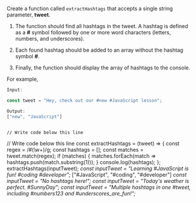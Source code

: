 
Create a function called `extractHashtags` that accepts a single string parameter, **tweet**.

1. The function should find all hashtags in the tweet. A hashtag is defined as a **#** symbol followed by one or more word characters (letters, numbers, and underscores).

2. Each found hashtag should be added to an array without the hashtag symbol **#**.

3. Finally, the function should display the array of hashtags to the console.


For example,
```js
Input:

const tweet = "Hey, check out our #new #JavaScript lesson";

Output:
["new", "JavaScript"]
```

<codeblock language="javascript" type="exercise" testMode="multipleInput">
<code>
// Write code below this line

</code>
<solution>
// Write code below this line
const extractHashtags = (tweet) => {
  const regex = /#(\w+)/g;
  const hashtags = [];
  const matches = tweet.match(regex);
  if (matches) {
    matches.forEach(match => hashtags.push(match.substring(1)));
  }
  console.log(hashtags);
};
</solution>
<testcases>
<caller>
extractHashtags(inputTweet);
</caller>
<testcase>
<i>
const inputTweet = "Learning #JavaScript is fun! #coding #developer";
</i>
<o>
["#JavaScript", "#coding", "#developer"]
</o>
</testcase>
<testcase>
<i>
const inputTweet = "No hashtags here!";
</i>
</testcase>
<testcase>
<i>
const inputTweet = "Today's weather is perfect. #SunnyDay";
</i>
</testcase>
<testcase>
<i>
const inputTweet = "Multiple hashtags in one #tweet, including #numbers123 and #underscores_are_fun!";
</i>
</testcase>
</testcases>
</codeblock>
